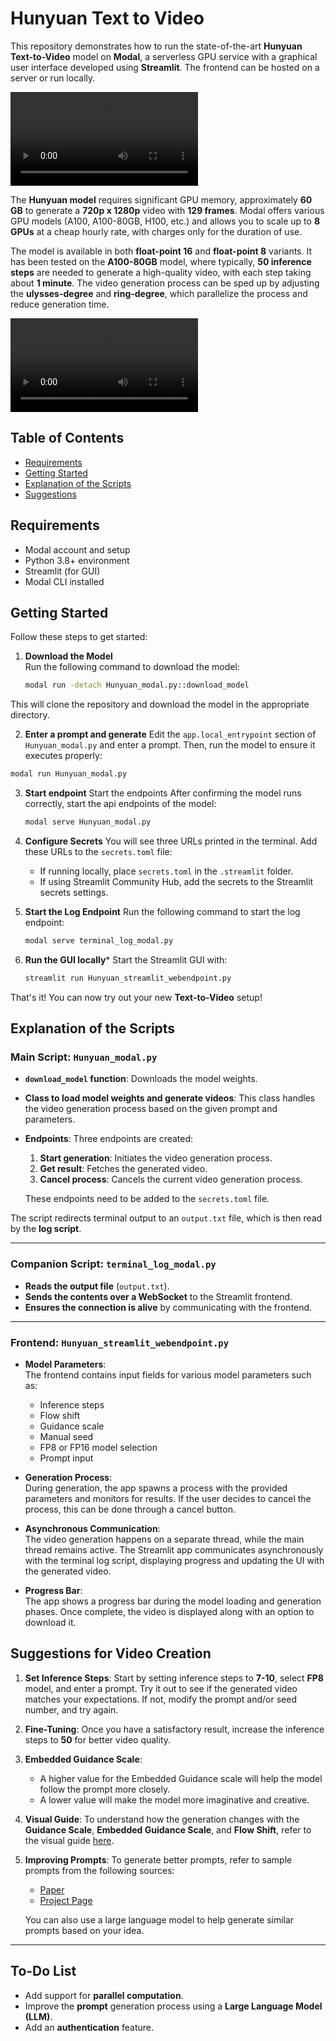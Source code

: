 # Hunyuan Text to Video

This repository demonstrates how to run the state-of-the-art **Hunyuan Text-to-Video** model on **Modal**, a serverless GPU service with a graphical user interface developed using **Streamlit**. The frontend can be hosted on a server or run locally.

![CarVideo](Videos/CarVideo.mp4)

The **Hunyuan model** requires significant GPU memory, approximately **60 GB** to generate a **720p x 1280p** video with **129 frames**. Modal offers various GPU models (A100, A100-80GB, H100, etc.) and allows you to scale up to **8 GPUs** at a cheap hourly rate, with charges only for the duration of use.

The model is available in both **float-point 16** and **float-point 8** variants. It has been tested on the **A100-80GB** model, where typically, **50 inference steps** are needed to generate a high-quality video, with each step taking about **1 minute**. The video generation process can be sped up by adjusting the **ulysses-degree** and **ring-degree**, which parallelize the process and reduce generation time.

![GUIPreview](Videos/GUIPreview.mp4)

## Table of Contents

- [Requirements](#requirements)
- [Getting Started](#getting-started)
- [Explanation of the Scripts](#explanation-of-the-scripts)
- [Suggestions](#suggestions-for-video-creation)

## Requirements

- Modal account and setup
- Python 3.8+ environment
- Streamlit (for GUI)
- Modal CLI installed

## Getting Started

Follow these steps to get started:

1. **Download the Model**  
   Run the following command to download the model:
   ```bash
   modal run -detach Hunyuan_modal.py::download_model
   ```

This will clone the repository and download the model in the appropriate directory.

2. **Enter a prompt and generate**
  Edit the `app.local_entrypoint` section of `Hunyuan_modal.py` and enter a prompt. Then, run the model to ensure it executes properly:
  ```bash
  modal run Hunyuan_modal.py
  ```

3. **Start endpoint**
   Start the endpoints
   After confirming the model runs correctly, start the api endpoints of the model:
   ```bash
   modal serve Hunyuan_modal.py
   ```

4. **Configure Secrets**
   You will see three URLs printed in the terminal. Add these URLs to the `secrets.toml` file:
   - If running locally, place `secrets.toml` in the `.streamlit` folder.
   - If using Streamlit Community Hub, add the secrets to the Streamlit secrets settings.

5. **Start the Log Endpoint**
   Run the following command to start the log endpoint:
   ```bash
   modal serve terminal_log_modal.py
   ```

6. **Run the GUI locally***
   Start the Streamlit GUI with:
   ```bash
   streamlit run Hunyuan_streamlit_webendpoint.py
   ```
That's it! You can now try out your new **Text-to-Video** setup!

## Explanation of the Scripts

### Main Script: `Hunyuan_modal.py`

- **`download_model` function**: Downloads the model weights.
- **Class to load model weights and generate videos**: This class handles the video generation process based on the given prompt and parameters.
- **Endpoints**: Three endpoints are created:
  1. **Start generation**: Initiates the video generation process.
  2. **Get result**: Fetches the generated video.
  3. **Cancel process**: Cancels the current video generation process.
  
  These endpoints need to be added to the `secrets.toml` file.

The script redirects terminal output to an `output.txt` file, which is then read by the **log script**.

---

### Companion Script: `terminal_log_modal.py`

- **Reads the output file** (`output.txt`).
- **Sends the contents over a WebSocket** to the Streamlit frontend.
- **Ensures the connection is alive** by communicating with the frontend.

---

### Frontend: `Hunyuan_streamlit_webendpoint.py`

- **Model Parameters**:  
  The frontend contains input fields for various model parameters such as:
  - Inference steps
  - Flow shift
  - Guidance scale
  - Manual seed
  - FP8 or FP16 model selection
  - Prompt input

- **Generation Process**:  
  During generation, the app spawns a process with the provided parameters and monitors for results. If the user decides to cancel the process, this can be done through a cancel button.

- **Asynchronous Communication**:  
  The video generation happens on a separate thread, while the main thread remains active. The Streamlit app communicates asynchronously with the terminal log script, displaying progress and updating the UI with the generated video.

- **Progress Bar**:  
  The app shows a progress bar during the model loading and generation phases. Once complete, the video is displayed along with an option to download it.

## Suggestions for Video Creation

1. **Set Inference Steps**: Start by setting inference steps to **7-10**, select **FP8** model, and enter a prompt. Try it out to see if the generated video matches your expectations. If not, modify the prompt and/or seed number, and try again.

2. **Fine-Tuning**: Once you have a satisfactory result, increase the inference steps to **50** for better video quality.

3. **Embedded Guidance Scale**: 
   - A higher value for the Embedded Guidance scale will help the model follow the prompt more closely.
   - A lower value will make the model more imaginative and creative.

4. **Visual Guide**: To understand how the generation changes with the **Guidance Scale**, **Embedded Guidance Scale**, and **Flow Shift**, refer to the visual guide [here](https://drive.google.com/drive/folders/1KZb5EY0Q9GNqhivOyJPGX5STkGnF3isq).

5. **Improving Prompts**: To generate better prompts, refer to sample prompts from the following sources:
   - [Paper](https://aivideo.hunyuan.tencent.com/)
   - [Project Page](https://aivideo.hunyuan.tencent.com/)
   
   You can also use a large language model to help generate similar prompts based on your idea.

---

## To-Do List

- Add support for **parallel computation**.
- Improve the **prompt** generation process using a **Large Language Model (LLM)**.
- Add an **authentication** feature.

